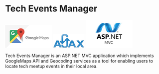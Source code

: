 # Tech Events Manager

<p float="left">
  <img src="platform_images/Google-maps-changes.jpg" width="150">
  <img src="platform_images/logo-AJAX.png" width="100">
  <img src="platform_images/asp-net-mvc-1-.jpg" width="150">
</p>
  
Tech Events Manager is an ASP.NET MVC application which implements GoogleMaps API and Geocoding services as a tool for enabling users to locate tech meetup events in their local area. 
